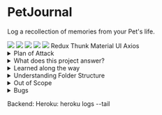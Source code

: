 # PetJournal
Log a recollection of memories from your Pet's life. 

  <img src="https://img.shields.io/badge/JavaScript-323330?logo=javascript&logoColor=F7DF1E" />
  <img src="https://img.shields.io/badge/MongoDB-4EA94B?logo=mongodb&logoColor=white" />
  <img src="https://img.shields.io/badge/Express.js-000000?logo=express&logoColor=white" />
  <img src="https://img.shields.io/badge/React-20232A?logo=react&logoColor=61DAFB" />
  <img src="https://img.shields.io/badge/Node.js-43853D?logo=node.js&logoColor=white" />
Redux
Thunk
Material UI
Axios


<details><summary>Plan of Attack</summary>
Todo
</details>



<details><summary>What does this project answer?</summary>
Folder structure - from many source codes I've seen before I see so many folders that I haven't seen in react. I wanted to expand where possible to understand large folder structures. 
Redux - 1. New Job uses it. 2. State management as I struggled with understanding the hierarchy of react state and having just one global Redux Store simplifies it greatly. 
</details>

<details><summary>Learned along the way</summary>
Only a lot so far. 
dotenv files for secure credentials
MondoDB Atlas and Compass are both the same for viewing db data. 
router.get('/', (req,res)) vs router.route("/").get((req, res)
You have to use CORS before you specify routes. 
app.use("/") has to be last otherwise it'll be the default. Can't access "/memory"
Todo tree from the marketplace
The precision of capitalisation of db fields. Couple hours of frustration there.
That I don't really care for Bootstrap / react-bootstrap's jsx implementation.
JSX Fragments as a parent to use multiple .
Redux is easier to understand and use with React Hooks now a thing.
Redux creates a lot more files and folders but that's a small price when trying to understand state. 
A thunk is a function that wraps an expression to delay its evaluation. (allows async await)
Action creators create objects → objects are dispatched to the store → the store invokes reducers → reducers generate new state → listeners are notified of state updates.
Creating CONSTANTS for strings as strings don't trigger error logs. ie Actions and reducers.
Dynamic Titles with ternary operators inside JSX: {currentId ? "Edit" : "Create"} a Memory
Using ternary operators to create 2 components in 1 field. 
</details>

<details><summary>Understanding Folder Structure</summary>
assets: for images etc
components: for react components. 
api: contains axios middleware. 
actions: 
reducers: 
styles.js files: For MaterialUI's { makeStyles } theming. 
constants - used to eliminate any "strings" being hardcoded. 
</details>

<details><summary>Out of Scope</summary>
Add a list of Pets per user. When creating a memory select Pet to add. 
Search
Search on Pets
Search on Tags
Backend Testing. 
Frontend Testing. 
Redux Testing. 
Custom upload image button. Add label for component rather than an input.
When changing to sign in mode set email with {!isSignup && autoFocus}
</details>

<details><summary>Bugs</summary>
Memory date stamp isn't consistent with date created. 
</details>

Backend: 
Heroku: 
heroku logs --tail